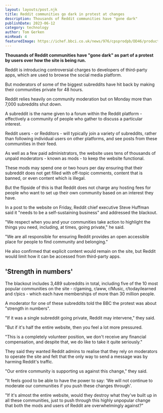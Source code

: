 ```yaml
---
layout: layouts/post.njk
title: Reddit communities go dark in protest at changes
description: Thousands of Reddit communities have "gone dark"
publishDate: 2023-06-12
category: technology
author: Tom Gerken
minRead: 4
featuredImage: https://ichef.bbci.co.uk/news/976/cpsprodpb/DD46/production/_130064665_gettyimages-1258039400.jpg.webp
---
```


<!--StartFragment-->

**Thousands of Reddit communities have "gone dark" as part of a protest by users over how the site is being run.**

Reddit is introducing controversial charges to developers of third-party apps, which are used to browse the social media platform.

But moderators of some of the biggest subreddits have hit back by making their communities private for 48 hours.

Reddit relies heavily on community moderation but on Monday more than 7,000 subreddits shut down.

A subreddit is the name given to a forum within the Reddit platform - effectively a community of people who gather to discuss a particular interest.

Reddit users - or Redditors - will typically join a variety of subreddits, rather than following individual users on other platforms, and see posts from these communities in their feed.

As well as a few paid administrators, the website uses tens of thousands of unpaid moderators - known as mods - to keep the website functional.

These mods may spend one or two hours per day ensuring that their subreddit does not get filled with off-topic comments, content that is banned, or even content which is illegal.

But the flipside of this is that Reddit does not charge any hosting fees for people who want to set up their own community based on an interest they have.

In a post to the website on Friday, Reddit chief executive Steve Huffman said it "needs to be a self-sustaining business" and addressed the blackout.

"We respect when you and your communities take action to highlight the things you need, including, at times, going private," he said.

"We are all responsible for ensuring Reddit provides an open accessible place for people to find community and belonging."

He also confirmed that explicit content would remain on the site, but Reddit would limit how it can be accessed from third-party apps.

## 'Strength in numbers'

The blackout includes 3,489 subreddits in total, including five of the 10 most popular communities on the site - r/gaming, r/aww, r/Music, r/todayilearned and r/pics - which each have memberships of more than 30 million people.

A moderator for one of these subreddits told the BBC the protest was about "strength in numbers".

"If it was a single subreddit going private, Reddit may intervene," they said.

"But if it's half the entire website, then you feel a lot more pressured.

"This is a completely volunteer position, we don't receive any financial compensation, and despite that, we do like to take it quite seriously."

They said they wanted Reddit admins to realise that they rely on moderators to operate the site and felt that the only way to send a message was by harming Reddit's traffic.

"Our entire community is supporting us against this change," they said.

"It feels good to be able to have the power to say: 'We will not continue to moderate our communities if you push these changes through'.

"If it's almost the entire website, would they destroy what they've built up in all these communities, just to push through this highly unpopular change that both the mods and users of Reddit are overwhelmingly against?"
